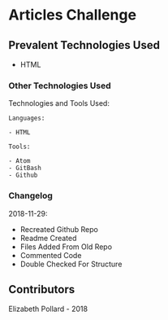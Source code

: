 # Articles Challenge

## Prevalent Technologies Used

 - HTML

### Other Technologies Used

Technologies and Tools Used:

```
Languages:

- HTML

```
```
Tools:

- Atom
- GitBash
- Github

```

### Changelog

2018-11-29:
- Recreated Github Repo
- Readme Created
- Files Added From Old Repo
- Commented Code
- Double Checked For Structure

## Contributors

Elizabeth Pollard - 2018
